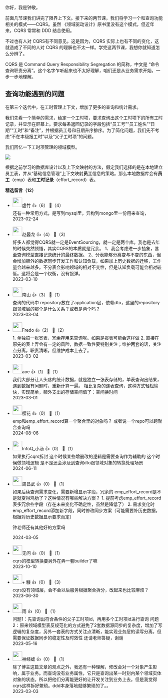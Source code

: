 你好，我是钟敬。

前面几节课我们讲完了限界上下文。接下来的两节课，我们将学习一个和查询功能相关的模式——CQRS。虽然 《领域驱动设计》原书里没有这个模式，但近年来，CQRS 常常和 DDD 结合使用。

不过也有人对 CQRS有不同意见。这是因为，CQRS 实际上也有不同的变化，这就造成了不同的人对 CQRS 的理解也不太一样。学完这两节课，我想你就知道怎么分辨了。

CQRS 是 Command Query Responsibility Segregation 的简称，中文是 “命令查询职责分离”。这个名字乍听起来也不太好理解，咱们还是从业务需求开始，一步一步地理解。

## 查询功能遇到的问题

在第三个迭代中，在工时管理上下文，增加了更多的查询和统计需求。

我们先看一个简单的需求，给定一个工时项，要求查询出这个工时项下的所有工时记录，并显示在屏幕上。要求每条返回记录的字段包括“员工号”“员工姓名”“日期”“工时”和“备注”，并根据员工号和日期升序排序。为了简化问题，我们先不考虑“不在本级报工时”以及“父子工时项”的问题。

我们回忆一下工时项管理的领域模型。

![](https://static001.geekbang.org/resource/image/6a/66/6a7c2bd3bc372920b99f6e2a97cfbf66.jpg?wh=3118x2324)

根据之前学习的数据库设计以及上下文映射的方法，假定我们选择的是在本地建立员工表，并从“基础信息管理”上下文映射**员工**信息的策略。那么本地数据库会有**员工**（emp）表和**工时记录**（effort\_record）表。
<div><strong>精选留言（12）</strong></div><ul>
<li><img src="http://thirdwx.qlogo.cn/mmopen/vi_32/Q0j4TwGTfTJIocn8OMjfSGqyeSJEV3ID2rquLR0S6xo0ibdNYQgzicib6L6VlqWjhgxOqD2iaicX1KhbWXWCsmBTskA/132" width="30px"><span>虚竹</span> 👍（6） 💬（4）<div>还有一种常用方式，是写到mysql里，异构到mongo里一份用来查询，</div>2023-02-24</li><br/><li><img src="https://static001.geekbang.org/account/avatar/00/28/cb/c5/c1d7ca5e.jpg" width="30px"><span>赵晏龙</span> 👍（4） 💬（3）<div>好多人都觉得CQRS就一定是EventSourcing，就一定是两个库。我也是去年的时候突然顿悟，其实CQRS的本质就是冗余。
1、我会考虑进一步抽象，甚至查询模型直接记录统计的最终数据。
2、分表能够分离变与不变的东西，但会增加额外的数据同步开发工作和认知负载，如果加上历史数据的迁移，工作量会越来越多。不分表会影响领域的相对不变性，但是认知负载可能会相对较低。这将会是一个权衡，没有银弹。</div>2023-03-10</li><br/><li><img src="https://static001.geekbang.org/account/avatar/00/11/15/69/187b9968.jpg" width="30px"><span>南山</span> 👍（3） 💬（1）<div>查询的代码中 repository放在了application层，依赖dto，这里的repository跟领域层的那个是什么关系？或者是两个吗？</div>2023-03-04</li><br/><li><img src="https://static001.geekbang.org/account/avatar/00/15/f3/06/8da1bf0c.jpg" width="30px"><span>Fredo</span> 👍（2） 💬（2）<div>1. 单独搞一张宽表，冗余存用来查询呢。如果是报表可能会这样做
2. 直接在原先的表上弄会有一定的风险，数据一致性要特别关注；维护两套的话，关注点分离，职责清晰，但维护成本上去了。</div>2023-03-02</li><br/><li><img src="https://static001.geekbang.org/account/avatar/00/11/1d/de/62bfa83f.jpg" width="30px"><span>aoe</span> 👍（1） 💬（1）<div>我们大部分让人头疼的统计数据，就是独立一张表存储的，单表查询出结果，遇到数据有问题时，重新计算一遍。
相比复杂的连表查询，这种方式轻松愉快，实现简单，额外支出的存储空间值了：空间换时间</div>2023-03-01</li><br/><li><img src="https://static001.geekbang.org/account/avatar/00/10/22/b0/050676f5.jpg" width="30px"><span>樱花</span> 👍（0） 💬（1）<div>emp和emp_effort_record算一个聚合里的对象吗？
或者说一个repo可以跨聚合查询吗</div>2024-08-06</li><br/><li><img src="https://static001.geekbang.org/account/avatar/00/1a/89/3e/0dd8e96b.jpg" width="30px"><span>InfoQ_小汤</span> 👍（0） 💬（1）<div>如果执行cqrs拆封 这个时候某些增删改的逻辑是需要查询作为辅助的 这个时候做领域逻辑 是不是还会涉及到查询dto跟领域对象的转换处理场景</div>2024-06-11</li><br/><li><img src="https://static001.geekbang.org/account/avatar/00/11/05/81/22fdfc58.jpg" width="30px"><span>周昌武</span> 👍（0） 💬（1）<div>如果后续查询需求变化，需要新增显示字段，冗余的 emp_effort_record是不是就变得鸡肋了？这种情况有哪些解决方案？
1. 提前考虑emp_effort_record表多冗余些字段（存在未来变化不确定性，虽然是降低了）
2. 需求变化时emp_effort_record添加新字段，同时修改同步方案（可能需要补历史数据，根据对历史数据显示要求而定）

钟老师还有其他好的方案吗</div>2024-03-05</li><br/><li><img src="https://static001.geekbang.org/account/avatar/00/17/99/5a/32f3df3c.jpg" width="30px"><span>无问</span> 👍（0） 💬（1）<div>cqrs的模型转换要另外在弄一套builder了嘛</div>2023-10-10</li><br/><li><img src="https://static001.geekbang.org/account/avatar/00/11/3c/81/7ccdb399.jpg" width="30px"><span>+ 糠</span> 👍（0） 💬（3）<div>
cqrs没有领域层，会不会以后服务根据聚合拆分，改起来也比较麻烦？</div>2023-06-30</li><br/><li><img src="" width="30px"><span>雨</span> 👍（0） 💬（1）<div>问题1：先查询出符合条件的父子工时项id，再用多个工时项id进行查询
问题2：原来领域模型表反规范化的方式避免了2套数据源同步的复杂度，增加了写逻辑的复杂度，另外一套表的方式关注点清晰，能实现业务层的读写分离，但需要保证数据同步的稳定性及时效性
还请老师答疑，谢谢</div>2023-05-16</li><br/><li><img src="https://static001.geekbang.org/account/avatar/00/1b/85/67/0d121bc4.jpg" width="30px"><span>神经蛙</span> 👍（0） 💬（1）<div>除了博主这篇文章的观点之外，我还有一种理解，修改会对一个对象产生影响，属于业务。而查询没有业务属性，它只是查询出某一时刻内某个领域实体对象的状态。所以把他们分离能更好的让开发关注到业务上去。但是我觉得cqrs这样拆好繁琐。ddd本身落地就够繁琐的了。。</div>2023-03-03</li><br/>
</ul>